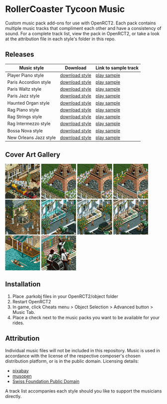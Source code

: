 # RollerCoaster Tycoon Music
Custom music pack add-ons for use with OpenRCT2. Each pack contains multiple music tracks that compliment each other and have a consistency of sound. For a complete track list, view the pack in OpenRCT2, or take a look at the attribution file in each style's folder in this repo.

## Releases
| Music style              | Download            | Link to sample track |
|--------------------------|---------------------|----------------------|
| Player Piano style       | [download style][1] | [play sample](https://pixabay.com/music/vintage-vintage-movie-116223/)|
| Paris Accordion style    | [download style][2] | [play sample](https://pixabay.com/music/acoustic-group-a-walk-in-paris-126173/)|
| Paris Waltz style        | [download style][3] | [play sample](https://pixabay.com/music/folk-french-waltz-musette-202799/)|
| Paris Jazz style         | [download style][4] | [play sample](https://pixabay.com/music/acoustic-group-french-jazz-music-142911/)|
| Haunted Organ style      | [download style][5] | [play sample](https://musopen.org/music/31358-preambulum-and-fugue-in-c-minor/)|
| Rag Piano style          | [download style][6] | [play sample](https://pixabay.com/music/classical-piano-chicken-tango-1914-e-j-stark-190359/)|
| Rag Strings style        | [download style][7] | [play sample](https://pixabay.com/music/classical-string-quartet-sunflower-tickle-percy-wenrich-1908-arranged-for-strings-188145/)|
| Rag Intermezzo style     | [download style][8] | [play sample](https://pixabay.com/music/classical-string-quartet-lily-of-the-prairie-kerry-mills-1909-arranged-for-strings-188147/)|
| Bossa Nova style         | [download style][9] | [play sample](https://pixabay.com/music/smooth-jazz-piano-jazz-bossa-nova-cozy-cafe-coffee-shop-music-203916/)|
| New Orleans Jazz style   | [download style][10]| [play sample](https://publicdomainpool.org/en/track.html?sfpdid=24-000403A#)|

## Cover Art Gallery
![Player Piano style cover](/player_piano_style/images/cover.png)
![Paris Accordion style cover](/paris_accordion_style/images/cover.png)
![Paris Waltz style cover](/paris_waltz_style/images/cover.png)
![Paris Jazz style cover](/paris_jazz_style/images/cover.png)
![Haunted Organ style cover](/haunted_organ_style/images/cover.png)
![Rag Piano style cover](/rag_piano_style/images/cover.png)
![Rag Strings style cover](/rag_strings_style/images/cover.png)
![Rag Intermezzo style cover](/rag_intermezzo_style/images/cover.png)
![Bossa Nova style cover](/bossa_nova_style/images/cover.png)
![New Orleans Jazz style cover](/new_orleans_jazz_style/images/cover.png)

[1]:https://github.com/ProjectionistFM/RCT_Music/raw/main/player_piano_style/projectionist.music.playerpiano.parkobj
[2]:https://github.com/ProjectionistFM/RCT_Music/raw/main/paris_accordion_style/projectionist.music.parisaccordion.parkobj
[3]:https://github.com/ProjectionistFM/RCT_Music/raw/main/paris_waltz_style/projectionist.music.pariswaltz.parkobj
[4]:https://github.com/ProjectionistFM/RCT_Music/raw/main/paris_jazz_style/projectionist.music.parisjazz.parkobj
[5]:https://github.com/ProjectionistFM/RCT_Music/raw/main/haunted_organ_style/projectionist.music.hauntedorgan.parkobj
[6]:https://github.com/ProjectionistFM/RCT_Music/raw/main/rag_piano_style/projectionist.music.ragpiano.parkobj
[7]:https://github.com/ProjectionistFM/RCT_Music/raw/main/rag_strings_style/projectionist.music.ragstring.parkobj
[8]:https://github.com/ProjectionistFM/RCT_Music/raw/main/rag_intermezzo_style/projectionist.music.ragintermezzo.parkobj
[9]:https://github.com/ProjectionistFM/RCT_Music/raw/main/bossa_nova_style/projectionist.music.bossanova.parkobj
[10]:https://github.com/ProjectionistFM/RCT_Music/raw/main/new_orleans_jazz_style/projectionist.music.neworleans.parkobj


## Installation
1. Place .parkobj files in your OpenRCT2/object folder
2. Restart OpenRCT2
3. In game, click Cheats menu > Object Selection > Advanced button > Music Tab.
4. Place a check next to the music packs you want to be available for your rides.

## Attribution
Individual music files will not be included in this repository. Music is used in accordance with the license of the respective composer's chosen distribution platform, or is in the public domain. Licensing details:
- [pixabay](https://pixabay.com/service/license-summary/)
- [musopen](https://musopen.org/music/)
- [Swiss Foundation Public Domain](https://publicdomainpool.org/en/about.html)

A track list accompanies each style should you like to support the musicians directly.
